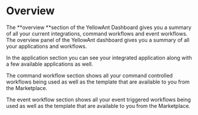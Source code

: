 # Overview

The **overview **section of the YellowAnt Dashboard gives you a summary of all your current integrations, command workflows and event workflows. The overview panel of the YellowAnt dashboard gives you a summary of all your applications and workflows.

In the application section you can see your integrated application along with a few available applications as well.

The command workflow section shows all your command controlled workflows being used as well as the template that are available to you from the Marketplace.

The event workflow section shows all your event triggered workflows being used as well as the template that are available to you from the Marketplace. 


